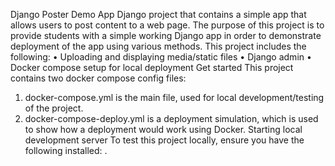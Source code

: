 Django Poster Demo App
Django project that contains a simple app that allows users to post content to a web page.
The purpose of this project is to provide students with a simple working Django app in order to demonstrate deployment of the app using various methods.
This project includes the following:
•	Uploading and displaying media/static files
•	Django admin
•	Docker compose setup for local deployment
Get started
This project contains two docker compose config files:
1.	docker-compose.yml is the main file, used for local development/testing of the project.
2.	docker-compose-deploy.yml is a deployment simulation, which is used to show how a deployment would work using Docker.
Starting local development server
To test this project locally, ensure you have the following installed:
.
